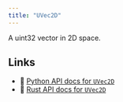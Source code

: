 ```yaml
---
title: "UVec2D"
---
```


A uint32 vector in 2D space.


## Links
 * 🐍 [Python API docs for `UVec2D`](https://ref.rerun.io/docs/python/nightly/package/rerun/datatypes/uvec2d/)
 * 🦀 [Rust API docs for `UVec2D`](https://docs.rs/rerun/0.9.0-alpha.6/rerun/datatypes/struct.UVec2D.html)


